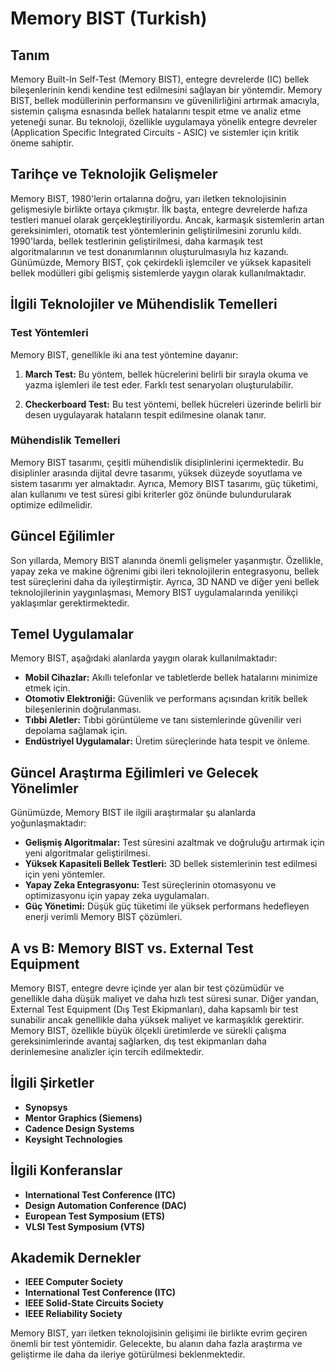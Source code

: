 # Memory BIST (Turkish)

## Tanım

Memory Built-In Self-Test (Memory BIST), entegre devrelerde (IC) bellek bileşenlerinin kendi kendine test edilmesini sağlayan bir yöntemdir. Memory BIST, bellek modüllerinin performansını ve güvenilirliğini artırmak amacıyla, sistemin çalışma esnasında bellek hatalarını tespit etme ve analiz etme yeteneği sunar. Bu teknoloji, özellikle uygulamaya yönelik entegre devreler (Application Specific Integrated Circuits - ASIC) ve sistemler için kritik öneme sahiptir.

## Tarihçe ve Teknolojik Gelişmeler

Memory BIST, 1980'lerin ortalarına doğru, yarı iletken teknolojisinin gelişmesiyle birlikte ortaya çıkmıştır. İlk başta, entegre devrelerde hafıza testleri manuel olarak gerçekleştiriliyordu. Ancak, karmaşık sistemlerin artan gereksinimleri, otomatik test yöntemlerinin geliştirilmesini zorunlu kıldı. 1990'larda, bellek testlerinin geliştirilmesi, daha karmaşık test algoritmalarının ve test donanımlarının oluşturulmasıyla hız kazandı. Günümüzde, Memory BIST, çok çekirdekli işlemciler ve yüksek kapasiteli bellek modülleri gibi gelişmiş sistemlerde yaygın olarak kullanılmaktadır.

## İlgili Teknolojiler ve Mühendislik Temelleri

### Test Yöntemleri

Memory BIST, genellikle iki ana test yöntemine dayanır: 

1. **March Test:** Bu yöntem, bellek hücrelerini belirli bir sırayla okuma ve yazma işlemleri ile test eder. Farklı test senaryoları oluşturulabilir.
   
2. **Checkerboard Test:** Bu test yöntemi, bellek hücreleri üzerinde belirli bir desen uygulayarak hataların tespit edilmesine olanak tanır.

### Mühendislik Temelleri

Memory BIST tasarımı, çeşitli mühendislik disiplinlerini içermektedir. Bu disiplinler arasında dijital devre tasarımı, yüksek düzeyde soyutlama ve sistem tasarımı yer almaktadır. Ayrıca, Memory BIST tasarımı, güç tüketimi, alan kullanımı ve test süresi gibi kriterler göz önünde bulundurularak optimize edilmelidir.

## Güncel Eğilimler

Son yıllarda, Memory BIST alanında önemli gelişmeler yaşanmıştır. Özellikle, yapay zeka ve makine öğrenimi gibi ileri teknolojilerin entegrasyonu, bellek test süreçlerini daha da iyileştirmiştir. Ayrıca, 3D NAND ve diğer yeni bellek teknolojilerinin yaygınlaşması, Memory BIST uygulamalarında yenilikçi yaklaşımlar gerektirmektedir.

## Temel Uygulamalar

Memory BIST, aşağıdaki alanlarda yaygın olarak kullanılmaktadır:

- **Mobil Cihazlar:** Akıllı telefonlar ve tabletlerde bellek hatalarını minimize etmek için.
- **Otomotiv Elektroniği:** Güvenlik ve performans açısından kritik bellek bileşenlerinin doğrulanması.
- **Tıbbi Aletler:** Tıbbi görüntüleme ve tanı sistemlerinde güvenilir veri depolama sağlamak için.
- **Endüstriyel Uygulamalar:** Üretim süreçlerinde hata tespit ve önleme.

## Güncel Araştırma Eğilimleri ve Gelecek Yönelimler

Günümüzde, Memory BIST ile ilgili araştırmalar şu alanlarda yoğunlaşmaktadır:

- **Gelişmiş Algoritmalar:** Test süresini azaltmak ve doğruluğu artırmak için yeni algoritmalar geliştirilmesi.
- **Yüksek Kapasiteli Bellek Testleri:** 3D bellek sistemlerinin test edilmesi için yeni yöntemler.
- **Yapay Zeka Entegrasyonu:** Test süreçlerinin otomasyonu ve optimizasyonu için yapay zeka uygulamaları.
- **Güç Yönetimi:** Düşük güç tüketimi ile yüksek performans hedefleyen enerji verimli Memory BIST çözümleri.

## A vs B: Memory BIST vs. External Test Equipment

Memory BIST, entegre devre içinde yer alan bir test çözümüdür ve genellikle daha düşük maliyet ve daha hızlı test süresi sunar. Diğer yandan, External Test Equipment (Dış Test Ekipmanları), daha kapsamlı bir test sunabilir ancak genellikle daha yüksek maliyet ve karmaşıklık gerektirir. Memory BIST, özellikle büyük ölçekli üretimlerde ve sürekli çalışma gereksinimlerinde avantaj sağlarken, dış test ekipmanları daha derinlemesine analizler için tercih edilmektedir.

## İlgili Şirketler

- **Synopsys**
- **Mentor Graphics (Siemens)**
- **Cadence Design Systems**
- **Keysight Technologies**

## İlgili Konferanslar

- **International Test Conference (ITC)**
- **Design Automation Conference (DAC)**
- **European Test Symposium (ETS)**
- **VLSI Test Symposium (VTS)**

## Akademik Dernekler

- **IEEE Computer Society**
- **International Test Conference (ITC)**
- **IEEE Solid-State Circuits Society**
- **IEEE Reliability Society**

Memory BIST, yarı iletken teknolojisinin gelişimi ile birlikte evrim geçiren önemli bir test yöntemidir. Gelecekte, bu alanın daha fazla araştırma ve geliştirme ile daha da ileriye götürülmesi beklenmektedir.
